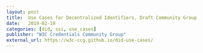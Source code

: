 ```yaml
---
layout: post
title:  Use Cases for Decentralized Identifiers, Draft Community Group Report
date:   2019-02-19
categories: [did, ssi, use_cases]
publisher: "W3C Credentials Community Group"
external_url: https://w3c-ccg.github.io/did-use-cases/
---
```


